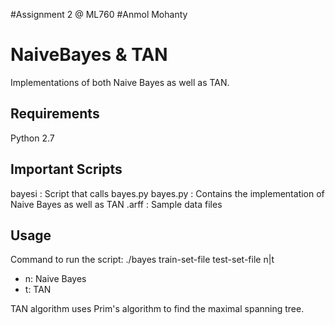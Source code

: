 #Assignment 2 @ ML760
#Anmol Mohanty
# NaiveBayes & TAN
Implementations of both Naive Bayes as well as TAN.


## Requirements
Python 2.7

## Important Scripts
bayesi : Script that calls bayes.py 
bayes.py : Contains the implementation of Naive Bayes as well as TAN
.arff : Sample data files 

## Usage
Command to run the script: ./bayes train-set-file test-set-file n|t

* n: Naive Bayes
* t: TAN 

TAN algorithm uses Prim's algorithm to find the maximal spanning tree.
